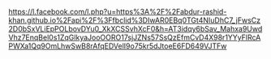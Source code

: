 https://l.facebook.com/l.php?u=https%3A%2F%2Fabdur-rashid-khan.github.io%2Fapi%2F%3Ffbclid%3DIwAR0EBq0TGt4NIuDhC7_jFwsCz2D0bSxVLiEpPOLbovDYu0_XkXCSSvhXcF0&h=AT3idqy6bSav_Mahxa9UwdVhz7EnqBel0s1ZqGlkyaJooOORO17sjJZNs57SsQzEfmCvD4X98r1YYyFlRcAPWXa1Qq9OmLhwSwB8rAfqEDVelI9o75kr5dJtoeE6FD649VJTFw
